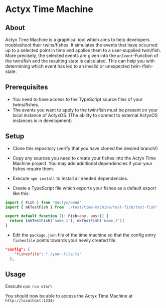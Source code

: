 # Actyx Time Machine

## About

Actyx Time Machine is a graphical tool which aims to help developers troubleshoot their twins/fishes. It simulates the events that have occurred up to a selected point in time and applies them to a user-supplied twin/fish. More precisely, the selected events are given into the `onEvent`-Function of the twin/fish and the resulting state is calculated. This can help you with determining which event has led to an invalid or unexpected twin-/fish-state.

## Prerequisites

* You need to have access to the TypeScript source files of your twins/fishes.
* The events you want to apply to the twin/fish must be present on your local instance of ActyxOS. (The ability to connect to external ActyxOS instances is in development)

## Setup

* Clone this repository (verify that you have cloned the desired branch!)

* Copy any sources you need to create your fishes into the Actyx Time Machine project. You may add additional dependencies if your your fishes require them.

* Execute `npm install` to install all needed dependencies.

* Create a TypeScript file which exports your fishes as a default export like this:


```typescript
import { Fish } from '@actyx/pond'
import { mkTestFish } from './test/time-machine/test-fish/test-fish'

export default function (): Fish<any, any>[] {
  return [mkTestFish('name_1'), mkTestFish('name_2')]
}
```

* Edit the `package.json` file of the time machine so that the config entry `fishesfile` points towards your newly created file.
```json
"config": {
    "fishesfile": "./your-file.ts"
  },
```

## Usage

Execute `npm run start`

You should now be able to access the Actyx Time Machine at `http://localhost:1234/`


